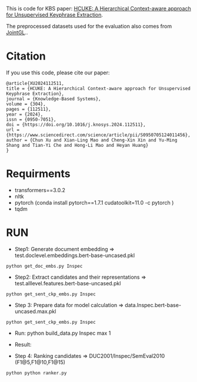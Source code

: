 This is code for KBS paper: [HCUKE: A Hierarchical Context-aware approach for Unsupervised Keyphrase Extraction](https://www.sciencedirect.com/science/article/abs/pii/S0950705124011456).

The preprocessed datasets used for the evaluation also comes from [JointGL](https://github.com/xnliang98/uke_ccrank)..

# Citation
If you use this code, please cite our paper:
```
@article{XU2024112511,
title = {HCUKE: A Hierarchical Context-aware approach for Unsupervised Keyphrase Extraction},
journal = {Knowledge-Based Systems},
volume = {304},
pages = {112511},
year = {2024},
issn = {0950-7051},
doi = {https://doi.org/10.1016/j.knosys.2024.112511},
url = {https://www.sciencedirect.com/science/article/pii/S0950705124011456},
author = {Chun Xu and Xian-Ling Mao and Cheng-Xin Xin and Yu-Ming Shang and Tian-Yi Che and Hong-Li Mao and Heyan Huang}
}
```

# Requirments
- transformers==3.0.2
- nltk
- pytorch (conda install pytorch==1.7.1 cudatoolkit=11.0 -c pytorch )
- tqdm

# RUN
- Step1: Generate document embedding => test.doclevel.embeddings.bert-base-uncased.pkl
```step1
python get_doc_embs.py Inspec
```

- Step2: Extract candidates and their representations => test.alllevel.features.bert-base-uncased.pkl
```step2
python get_sent_ckp_embs.py Inspec
```

- Step 3: Prepare data for model calculation => data.Inspec.bert-base-uncased.max.pkl
```step3
python get_sent_ckp_embs.py Inspec
```
  - Run: python build_data.py Inspec max 1
  - Result: 
  
- Step 4: Ranking candidates => DUC2001/Inspec/SemEval2010 (F1@5,F1@10,F1@15)
```step4
python python ranker.py 
```

